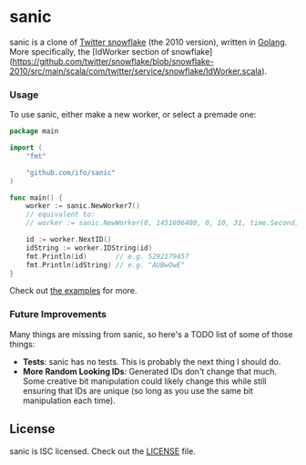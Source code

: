sanic
=====

sanic is a clone of
[Twitter snowflake](https://github.com/twitter/snowflake/tree/snowflake-2010)
(the 2010 version), written in [Golang](https://golang.org/).
More specifically, the [IdWorker section of snowflake]
(https://github.com/twitter/snowflake/blob/snowflake-2010/src/main/scala/com/twitter/service/snowflake/IdWorker.scala).

### Usage

To use sanic, either make a new worker, or select a premade one:

```go
package main

import (
	"fmt"

	"github.com/ifo/sanic"
)

func main() {
	worker := sanic.NewWorker7()
	// equivalent to:
	// worker := sanic.NewWorker(0, 1451606400, 0, 10, 31, time.Second)

	id := worker.NextID()
	idString := worker.IDString(id)
	fmt.Println(id)       // e.g. 5292179457
	fmt.Println(idString) // e.g. "AUBwOwE"
}
```

Check out [the examples](https://github.com/ifo/sanic/tree/master/examples) for
more.

### Future Improvements

Many things are missing from sanic, so here's a TODO list of some of those
things:

- **Tests**: sanic has no tests.
This is probably the next thing I should do.
- **More Random Looking IDs**: Generated IDs don't change that much.
Some creative bit manipulation could likely change this while still ensuring
that IDs are unique (so long as you use the same bit manipulation each time).

## License

sanic is ISC licensed.
Check out the [LICENSE](https://github.com/ifo/sanic/blob/master/LICENSE) file.
